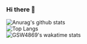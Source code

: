 ### Hi there 👋

![Anurag's github stats](https://github-readme-stats.vercel.app/api?username=gsw4869&theme=radical&show_icons=true)  
![Top Langs](https://github-readme-stats.vercel.app/api/top-langs/?username=gsw4869&theme=radical&layout=compact&hide=CMAKE)  
![GSW4869's wakatime stats](https://github-readme-stats.vercel.app/api/wakatime?username=gsw4869&layout=compact&theme=radical)


<!--
**gsw4869/gsw4869** is a ✨ _special_ ✨ repository because its `README.md` (this file) appears on your GitHub profile.

Here are some ideas to get you started:

- 🔭 I’m currently working on ...
- 🌱 I’m currently learning ...
- 👯 I’m looking to collaborate on ...
- 🤔 I’m looking for help with ...
- 💬 Ask me about ...
- 📫 How to reach me: ...
- 😄 Pronouns: ...
- ⚡ Fun fact: ...
-->
